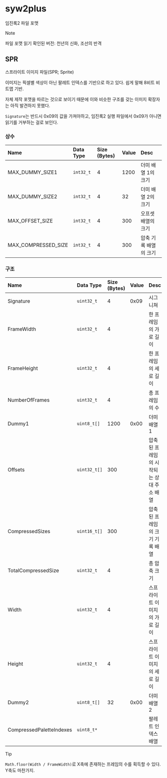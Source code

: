 # syw2plus
임진록2 파일 포맷

> [!NOTE]
> 파일 포맷 읽기 확인된 버전: 천년의 신화, 조선의 반격

## SPR

스프라이트 이미지 파일(SPR; Sprite)

이미지는 픽셀별 색상이 아닌 팔레트 인덱스를 기반으로 하고 있다. 쉽게 말해 8비트 비트맵 기반.

자체 제작 포맷을 따르는 것으로 보이기 때문에 이와 비슷한 구조를 갖는 이미지 확장자는 아직 발견하지 못했다.

`Signature`는 반드시 0x09의 값을 가져야하고, 임진록2 실행 파일에서 0x09가 아니면 읽기를 거부하는 걸로 보인다.

### 상수
|Name|Data Type|Size (Bytes)|Value|Desc|
|:-----|:-----|:-----|:-----|:-----|
|MAX_DUMMY_SIZE1|`int32_t`|4|1200|더미 배열 1의 크기|
|MAX_DUMMY_SIZE2|`int32_t`|4|32|더미 배열 2의 크기|
|MAX_OFFSET_SIZE|`int32_t`|4|300|오프셋 배열의 크기|
|MAX_COMPRESSED_SIZE|`int32_t`|4|300|압축 기록 배열의 크기|

### 구조
|Name|Data Type|Size (Bytes)|Value|Desc|
|:-----|:-----|:-----|:-----|:-----|
|Signature|`uint32_t`|4|0x09|시그니쳐|
|FrameWidth|`uint32_t`|4||한 프레임의 가로 길이|
|FrameHeight|`uint32_t`|4||한 프레임의 세로 길이|
|NumberOfFrames|`uint32_t`|4||총 프레임의 수|
|Dummy1|`uint8_t[]`|1200|0x00|더미 배열 1|
|Offsets|`uint32_t[]`|300||압축된 프레임의 시작되는 상대 주소 배열|
|CompressedSizes|`uint16_t[]`|300||압축된 프레임의 크기 기록 배열|
|TotalCompressedSize|`uint32_t`|4||총 압축 크기|
|Width|`uint32_t`|4||스프라이트 이미지의 가로 길이|
|Height|`uint32_t`|4||스프라이트 이미지의 세로 길이|
|Dummy2|`uint8_t[]`|32|0x00|더미 배열 2|
|CompressedPaletteIndexes|`uint8_t*`|||팔레트 인덱스 배열|

> [!TIP]
> `Math.floor(Width / FrameWidth)`로 X축에 존재하는 프레임의 수를 획득할 수 있다. Y축도 마찬가지.
